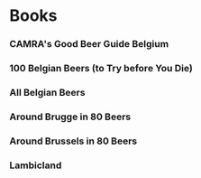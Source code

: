 # Books


### CAMRA's Good Beer Guide Belgium


### 100 Belgian Beers (to Try before You Die)


### All Belgian Beers


### Around Brugge in 80 Beers

### Around Brussels in 80 Beers

### Lambicland



